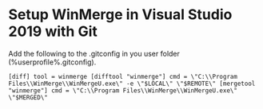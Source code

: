 # Setup WinMerge in Visual Studio 2019 with Git

Add the following to the .gitconfig in you user folder (%userprofile%\.gitconfig).

`
[diff]
	tool = winmerge
[difftool "winmerge"]
	cmd = \"C:\\Program Files\\WinMerge\\WinMergeU.exe\" -e \"$LOCAL\" \"$REMOTE\"
[mergetool "winmerge"]
	cmd = \"C:\\Program Files\\WinMerge\\WinMergeU.exe\" \"$MERGED\"
`